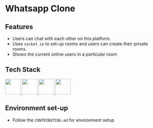 # Whatsapp Clone

## Features
* Users can chat with each other on this platform.
* Uses `socket.io` to set-up rooms and users can create their private rooms.
* Shows the current online users in a particular room

## Tech Stack
<a href="https://reactjs.org/" target="_blank"> <img src="https://cdn.jsdelivr.net/gh/devicons/devicon/icons/react/react-original.svg" width="50px" height="50px"/> </a>
<a href="https://nodejs.org/" target="_blank"> <img src="https://cdn.jsdelivr.net/gh/devicons/devicon/icons/nodejs/nodejs-original.svg" width="50px" height="50px"/> </a>
<a href="https://socket.io/" target="_blank"> <img src="https://socket.io/images/logo-dark.svg" width="50px" height="50px"/> </a>
<a href="https://firebase.google.com/" target="_blank"> <img src="https://cdn.jsdelivr.net/gh/devicons/devicon/icons/firebase/firebase-plain.svg" width="50px" height="50px"/> </a>


## Environment set-up

* Follow the `CONTRIBUTING.md` for environment setup

